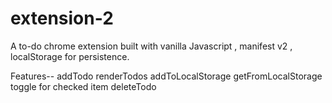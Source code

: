 # extension-2

A to-do chrome extension built with vanilla Javascript , manifest v2 , localStorage for persistence.

Features-- 
addTodo
renderTodos 
addToLocalStorage
getFromLocalStorage
toggle for checked item
deleteTodo
